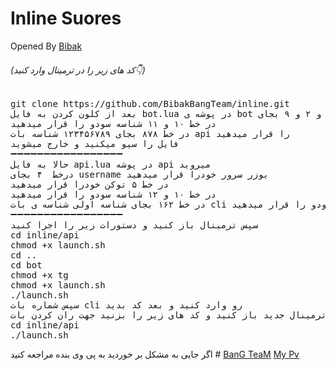 # Inline Suores
Opened By <a href="https://telegram.me/Bibak_BG">Bibak</a>




<h6>(کد های زیر را در ترمینال وارد کنید👇)</h6>
<pre>
<span>git clone https://github.com/BibakBangTeam/inline.git</span>
بعد از کلون کردن به فایل bot.lua در پوشه ی bot میروید و در خط ۱ و ۲ و ۹ بجای user name  یوزر نیم سرور خودرا قرار میدهید
در خط ۱۰ و ۱۱ شناسه سودو را قرار میدهید
در خط ۸۷۸ بجای ۱۲۳۴۵۶۷۸۹ شناسه بات api را قرار میدهید
فایل را سیو میکنید و خارج میشوید
➖➖➖➖➖➖➖➖➖➖➖➖➖➖➖➖➖
حالا به فایل api.lua در پوشه api میروید
درخط  ۴ بجای username یوزر سرور خودرا قرار میدهید
در خط ۵ توکن خودرا قرار میدهید
در خط ۱۰ و ۱۲ شناسه سودو را قرار میدهید
در خط ۱۶۲ بجای شناسه اولی شناسه ی بات cli را قرار میدهید و بجای شناسه دومی شناسه ی سودو را قرار میدهید
➖➖➖➖➖➖➖➖➖➖➖➖➖➖➖➖➖
سپس ترمینال باز کنید و دستورات زیر را اجرا کنید
<span>cd inline/api</span>
<span>chmod +x launch.sh</span>
<span>cd ..</span>
<span>cd bot</span>
<span>chmod +x tg</span>
<span>chmod +x launch.sh</span>
<span>./launch.sh</span>
<span>سپس شماره بات cli رو وارد کنید و بعد کد بدید</span>
ترمینال جدید باز کنید و کد های زیر را بزنید جهت ران کردن بات api
<span>cd inline/api</span>
<span>./launch.sh</span>
</pre>
اگر جایی به مشکل بر خوردید به پی وی بنده مراجعه کنید
# <a href="https://telegram.me/BanG_TeaM">BanG TeaM</a>
<a href="https://telegram.me/bibak_BG">My Pv </a>
